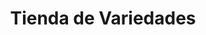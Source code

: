 ---
title: "Tienda de Variedades"
url: /ciudad-satelite/tienda-de-variedades-calle-30-b/
shop: Lebensmittel
---